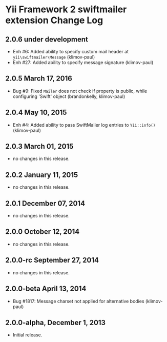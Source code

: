 Yii Framework 2 swiftmailer extension Change Log
================================================

2.0.6 under development
-----------------------

- Enh #6: Added ability to specify custom mail header at `yii\swiftmailer\Message` (klimov-paul)
- Enh #27: Added ability to specify message signature (klimov-paul)


2.0.5 March 17, 2016
--------------------

- Bug #9: Fixed `Mailer` does not check if property is public, while configuring 'Swift' object (brandonkelly, klimov-paul)


2.0.4 May 10, 2015
------------------

- Enh #4: Added ability to pass SwiftMailer log entries to `Yii::info()` (klimov-paul)


2.0.3 March 01, 2015
--------------------

- no changes in this release.


2.0.2 January 11, 2015
----------------------

- no changes in this release.


2.0.1 December 07, 2014
-----------------------

- no changes in this release.


2.0.0 October 12, 2014
----------------------

- no changes in this release.


2.0.0-rc September 27, 2014
---------------------------

- no changes in this release.


2.0.0-beta April 13, 2014
-------------------------

- Bug #1817: Message charset not applied for alternative bodies (klimov-paul)

2.0.0-alpha, December 1, 2013
-----------------------------

- Initial release.
